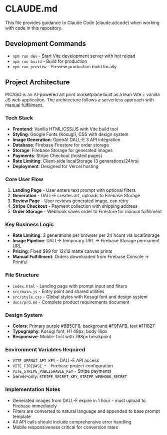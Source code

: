 # CLAUDE.md

This file provides guidance to Claude Code (claude.ai/code) when working with code in this repository.

## Development Commands

- `npm run dev` - Start Vite development server with hot reload
- `npm run build` - Build for production
- `npm run preview` - Preview production build locally

## Project Architecture

PICASO is an AI-powered art print marketplace built as a lean Vite + vanilla JS web application. The architecture follows a serverless approach with manual fulfillment.

### Tech Stack
- **Frontend**: Vanilla HTML/CSS/JS with Vite build tool
- **Styling**: Google Fonts (Kosugi), CSS with design system
- **Image Generation**: OpenAI DALL-E 3 API integration
- **Database**: Firebase Firestore for order storage
- **Storage**: Firebase Storage for generated images
- **Payments**: Stripe Checkout (hosted pages)
- **Rate Limiting**: Client-side localStorage (3 generations/24hrs)
- **Deployment**: Designed for Vercel hosting

### Core User Flow
1. **Landing Page** - User enters text prompt with optional filters
2. **Generation** - DALL-E creates art, uploads to Firebase Storage
3. **Review Page** - User reviews generated image, can retry
4. **Stripe Checkout** - Payment collection with shipping address
5. **Order Storage** - Webhook saves order to Firestore for manual fulfillment

### Key Business Logic
- **Rate Limiting**: 3 generations per browser per 24 hours via localStorage
- **Image Pipeline**: DALL-E temporary URL → Firebase Storage permanent URL
- **Pricing**: Fixed $99 for 12x12 matte canvas prints
- **Manual Fulfillment**: Orders downloaded from Firebase Console → Printful

### File Structure
- `index.html` - Landing page with prompt input and filters
- `src/main.js` - Entry point and shared utilities  
- `src/style.css` - Global styles with Kosugi font and design system
- `docs/prd.md` - Complete product requirements document

### Design System
- **Colors**: Primary purple #8B5CF6, background #F9FAFB, text #111827
- **Typography**: Kosugi font, H1 48px, body 16px
- **Responsive**: Mobile-first with 768px breakpoint

### Environment Variables Required
- `VITE_OPENAI_API_KEY` - DALL-E API access
- `VITE_FIREBASE_*` - Firebase project configuration
- `VITE_STRIPE_PUBLISHABLE_KEY` - Stripe payments
- Server-only: `STRIPE_SECRET_KEY`, `STRIPE_WEBHOOK_SECRET`

### Implementation Notes
- Generated images from DALL-E expire in 1 hour - must upload to Firebase immediately
- Filters are converted to natural language and appended to base prompt template
- All API calls should include comprehensive error handling
- Mobile responsiveness critical for conversion rates